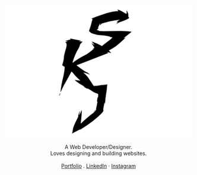 ![Kishore Johnsan](https://github.com/KishoreJohnsan/KishoreJohnsan/blob/master/logo.svg)

<p align="center">
A Web Developer/Designer.<br>
Loves designing and building websites.<br>
<br>
<a href="https://kishore-johnsan.github.io/portfolio">Portfolio</a>
 . <a href="https://linkedin.com/in/kishorejohnsan">LinkedIn</a>
 · <a href="https://www.instagram.com/skj_designs">Instagram</a>
<br>
<br>
<br>
<br>
</p>
